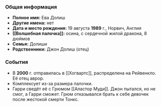 ### Общая информация
- **Полное имя:** Ева Долиш
- **Другие имена:** нет
- **Дата и место рождения:** 19 августа **1989** г., Норвич, Англия
- **[[Волшебная палочка]]:** осина, с сердечной жилой дракона, 8 дюймов
- **Семья:** Долиши
- **Родственники:** Джон Долиш (отец)

### События
- В **2000** г. отправилась в [[Хогвартс]], распределена на Рейвенкло. Её отец аврор.
- Комплексует из-за размера палочки.
- Гарри сведёт её с Грюмом [[Аластор Муди]]. Джон пытался, но не смог, а Гарри сможет. Грюм отказывался брать к себе девочек после жестокой смерти Тонкс.